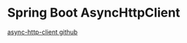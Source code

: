 # Spring Boot AsyncHttpClient

[async-http-client github](https://github.com/AsyncHttpClient/async-http-client)